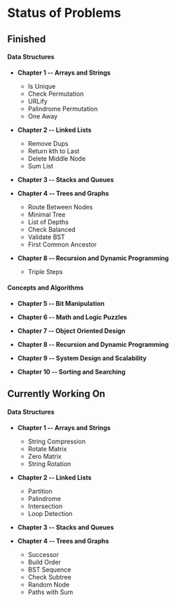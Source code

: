 # Status of Problems

## **Finished**

#### **Data Structures**
- **Chapter 1 -- Arrays and Strings**
  - Is Unique
  - Check Permutation
  - URLify
  - Palindrome Permutation
  - One Away

- **Chapter 2 -- Linked Lists**
  - Remove Dups
  - Return kth to Last
  - Delete Middle Node
  - Sum List

- **Chapter 3 -- Stacks and Queues**

- **Chapter 4 -- Trees and Graphs**
  - Route Between Nodes
  - Minimal Tree
  - List of Depths
  - Check Balanced
  - Validate BST
  - First Common Ancestor

- **Chapter 8 -- Recursion and Dynamic Programming**
  - Triple Steps

#### **Concepts and Algorithms**
- **Chapter 5 -- Bit Manipulation**

- **Chapter 6 -- Math and Logic Puzzles**

- **Chapter 7 -- Object Oriented Design**

- **Chapter 8 -- Recursion and Dynamic Programming**

- **Chapter 9 -- System Design and Scalability**

- **Chapter 10 -- Sorting and Searching**

## **Currently Working On**

#### **Data Structures**
- **Chapter 1 -- Arrays and Strings**
  - String Compression
  - Rotate Matrix
  - Zero Matrix
  - String Rotation

- **Chapter 2 -- Linked Lists**
  - Partition
  - Palindrome
  - Intersection
  - Loop Detection

- **Chapter 3 -- Stacks and Queues**

- **Chapter 4 -- Trees and Graphs**
  - Successor
  - Build Order
  - BST Sequence
  - Check Subtree
  - Random Node
  - Paths with Sum
